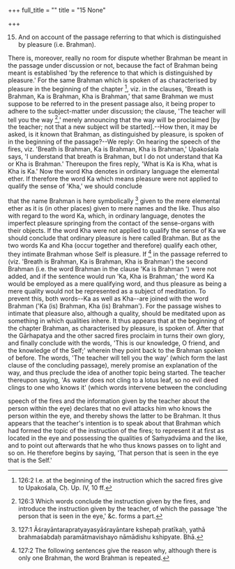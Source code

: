 +++
full_title = ""
title = "15 None"

+++


15. And on account of the passage referring to that which is distinguished by pleasure (i.e. Brahman).

There is, moreover, really no room for dispute whether Brahman be meant in the passage under discussion or not, because the fact of Brahman being meant is established 'by the reference to that which is distinguished by pleasure.' For the same Brahman which is spoken of as characterised by pleasure in the beginning of the chapter [^fn_150], viz. in the clauses, 'Breath is Brahman, Ka is Brahman, Kha is Brahman,' that same Brahman we must suppose to be referred to in the present passage also, it being proper to adhere to the subject-matter under discussion; the clause, 'The teacher will tell you the way [^fn_151],' merely announcing that the way will be proclaimed [by the teacher; not that a new subject will be started].--How then, it may be asked, is it known that Brahman, as distinguished by pleasure, is spoken of in the beginning of the passage?--We reply: On hearing the speech of the fires, viz. 'Breath is Brahman, Ka is Brahman, Kha is Brahman,' Upakośala says, 'I understand that breath is Brahman, but I do not understand that Ka or Kha is Brahman.' Thereupon the fires reply, 'What is Ka is Kha, what is Kha is Ka.' Now the word Kha denotes in ordinary language the elemental ether. If therefore the word Ka which means pleasure were not applied to qualify the sense of 'Kha,' we should conclude

[^fn_150]: 126:2 I.e. at the beginning of the instruction which the sacred fires give to Upakośala, Cḥ. Up. IV, 10 ff.

[^fn_151]: 126:3 Which words conclude the instruction given by the fires, and introduce the instruction given by the teacher, of which the passage 'the person that is seen in the eye,' &c. forms a part.

that the name Brahman is here symbolically [^fn_152] given to the mere elemental ether as it is (in other places) given to mere names and the like. Thus also with regard to the word Ka, which, in ordinary language, denotes the imperfect pleasure springing from the contact of the sense-organs with their objects. If the word Kha were not applied to qualify the sense of Ka we should conclude that ordinary pleasure is here called Brahman. But as the two words Ka and Kha (occur together and therefore) qualify each other, they intimate Brahman whose Self is pleasure. If [^fn_153] in the passage referred to (viz. 'Breath is Brahman, Ka is Brahman, Kha is Brahman') the second Brahman (i.e. the word Brahman in the clause 'Ka is Brahman ') were not added, and if the sentence would run 'Ka, Kha is Brahman,' the word Ka would be employed as a mere qualifying word, and thus pleasure as being a mere quality would not be represented as a subject of meditation. To prevent this, both words--Ka as well as Kha--are joined with the word Brahman ('Ka (is) Brahman, Kha (is) Brahman'). For the passage wishes to intimate that pleasure also, although a quality, should be meditated upon as something in which qualities inhere. It thus appears that at the beginning of the chapter Brahman, as characterised by pleasure, is spoken of. After that the Gārhapatya and the other sacred fires proclaim in turns their own glory, and finally conclude with the words, 'This is our knowledge, O friend, and the knowledge of the Self;' wherein they point back to the Brahman spoken of before. The words, 'The teacher will tell you the way' (which form the last clause of the concluding passage), merely promise an explanation of the way, and thus preclude the idea of another topic being started. The teacher thereupon saying, 'As water does not cling to a lotus leaf, so no evil deed clings to one who knows it' (which words intervene between the concluding

[^fn_152]: 127:1 Āśrayāntarapratyayasyāśrayāntare kshepaḥ pratīkaḥ, yathā brahmaśabdaḥ paramātmavishayo nāmādishu kshipyate. Bhā.

[^fn_153]: 127:2 The following sentences give the reason why, although there is only one Brahman, the word Brahman is repeated.

speech of the fires and the information given by the teacher about the person within the eye) declares that no evil attacks him who knows the person within the eye, and thereby shows the latter to be Brahman. It thus appears that the teacher's intention is to speak about that Brahman which had formed the topic of the instruction of the fires; to represent it at first as located in the eye and possessing the qualities of Saṁyadvāma and the like, and to point out afterwards that he who thus knows passes on to light and so on. He therefore begins by saying, 'That person that is seen in the eye that is the Self.'

[^fn_149]: 126:1 The ṭīkās say that the contents of this last sentence are hinted at by the word 'and' in the Sūtra.